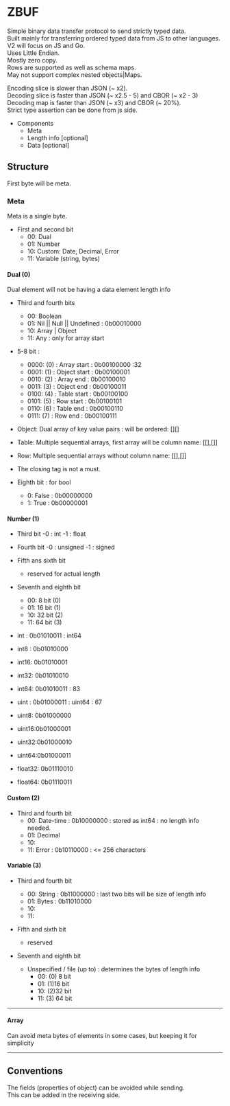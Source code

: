 # ZBUF
Simple binary data transfer protocol to send strictly typed data. <br>
Built mainly for transferring ordered typed data from JS to other languages. <br>
V2 will focus on JS and Go. <br>
Uses Little Endian. <br>
Mostly zero copy. <br>
Rows are supported as well as schema maps. <br>
May not support complex nested objects|Maps. <br>

Encoding slice is slower than JSON (~ x2). <br>
Decoding slice is faster than JSON (~ x2.5 - 5) and CBOR (~ x2 - 3) <br>
Decoding map is faster than JSON (~ x3) and CBOR (~ 20%). <br>
Strict type assertion can be done from js side. <br>


- Components
    - Meta
    - Length info [optional]
    - Data [optional]



## Structure
First byte will be meta. <br>


### Meta
Meta is a single byte. <br>

- First and second bit
    - 00: Dual
    - 01: Number
    - 10: Custom: Date, Decimal, Error
    - 11: Variable (string, bytes)


#### Dual (0)
Dual element will not be having a data element length info 

- Third and fourth bits
    - 00: Boolean
    - 01: Nil || Null || Undefined : 0b00010000
    - 10: Array | Object
    - 11: Any : only for array start


- 5-8 bit : 
    - 0000: (0) : Array start     :   0b00100000 :32
    - 0001: (1) : Object start    :   0b00100001
    - 0010: (2) : Array end       :   0b00100010
    - 0011: (3) : Object end      :   0b00100011
    - 0100: (4) : Table start     :   0b00100100 
    - 0101: (5) : Row start       :   0b00100101
    - 0110: (6) : Table end       :   0b00100110
    - 0111: (7) : Row end         :   0b00100111

- Object: Dual array of key value pairs : will be ordered: [][]
- Table: Multiple sequential arrays, first array will be column name: [[],[]]
- Row: Multiple sequential arrays without column name: [[],[]]
- The closing tag is not a must.

- Eighth bit : for bool
    - 0: False  : 0b00000000
    - 1: True   : 0b00000001 

#### Number (1)
- Third bit
    -0 : int
    -1 : float

- Fourth bit
    -0 : unsigned
    -1 : signed

- Fifth ans sixth bit
    - reserved for actual length

- Seventh and eighth bit
    - 00:  8 bit (0)
    - 01: 16 bit (1)
    - 10: 32 bit (2)
    - 11: 64 bit (3)    

- int  : 0b01010011 : int64
- int8 : 0b01010000
- int16: 0b01010001
- int32: 0b01010010
- int64: 0b01010011 : 83
- uint : 0b01000011 : uint64 : 67
- uint8: 0b01000000
- uint16:0b01000001
- uint32:0b01000010
- uint64:0b01000011
- float32: 0b01110010
- float64: 0b01110011



#### Custom (2)
- Third and fourth bit
    - 00: Date-time  : 0b10000000 : stored as int64 : no length info needed. 
    - 01: Decimal
    - 10: 
    - 11: Error : 0b10110000 : <= 256 characters




#### Variable (3)
- Third and fourth bit
    - 00: String    : 0b11000000 : last two bits will be size of length info
    - 01: Bytes     : 0b11010000
    - 10: 
    - 11:

-  Fifth and sixth bit
    - reserved 

- Seventh and eighth bit
    - Unspecified / file (up to) : determines the bytes of length info
        - 00: (0)  8 bit 
        - 01: (1)16 bit
        - 10: (2)32 bit
        - 11: (3) 64 bit


<hr>
 

#### Array
Can avoid meta bytes of elements in some cases, but keeping it for simplicity <br>


<hr>

## Conventions
The fields (properties of object) can be avoided while sending.<br> 
This can be added in the receiving side. <br>




